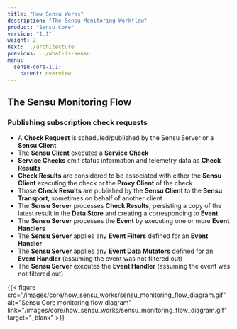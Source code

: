 ```yaml
---
title: "How Sensu Works"
description: "The Sensu Monitoring Workflow"
product: "Sensu Core"
version: "1.1"
weight: 2
next: ../architecture
previous: ../what-is-sensu
menu:
  sensu-core-1.1:
    parent: overview
---
```


## The Sensu Monitoring Flow

### Publishing subscription check requests

- A **Check Request** is scheduled/published by the Sensu Server or a
  **Sensu Client**
- The **Sensu Client** executes a **Service Check**
- **Service Checks** emit status information and telemetry data as **Check
  Results**
- **Check Results** are considered to be associated with either the **Sensu Client** executing the check or the **Proxy Client** of the check
- Those **Check Results** are published by the **Sensu Client** to the **Sensu Transport**, sometimes on behalf of another client
- The **Sensu Server** processes **Check Results**, persisting a copy of the
  latest result in the **Data Store** and creating a corresponding to **Event**
- The **Sensu Server** processes the **Event** by executing one or more **Event
  Handlers**
- The **Sensu Server** applies any **Event Filters** defined for an **Event
  Handler**
- The **Sensu Server** applies any **Event Data Mutators** defined for an
  **Event Handler** (assuming the event was not filtered out)
- The **Sensu Server** executes the **Event Handler** (assuming the event was
  not filtered out)

{{< figure src="/images/core/how_sensu_works/sensu_monitoring_flow_diagram.gif" alt="Sensu Core monitoring flow diagram" link="/images/core/how_sensu_works/sensu_monitoring_flow_diagram.gif" target="_blank" >}}
